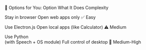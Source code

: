 
🔧 Options for You:
Option                             	What It Does	                                        Complexity

Stay in browser                	Open web apps only	                                         ✅ Easy

Use Electron.js	             Open local apps (like Calculator)                            	⚠️ Medium

Use Python                     
 (with Speech + OS module)	    Full control of desktop	                                   🧠 Medium-High
